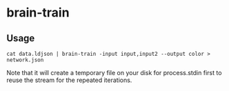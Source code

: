 # brain-train


## Usage
```
cat data.ldjson | brain-train -input input,input2 --output color > network.json
```

Note that it will create a temporary file on your disk for process.stdin first
to reuse the stream for the repeated iterations.
